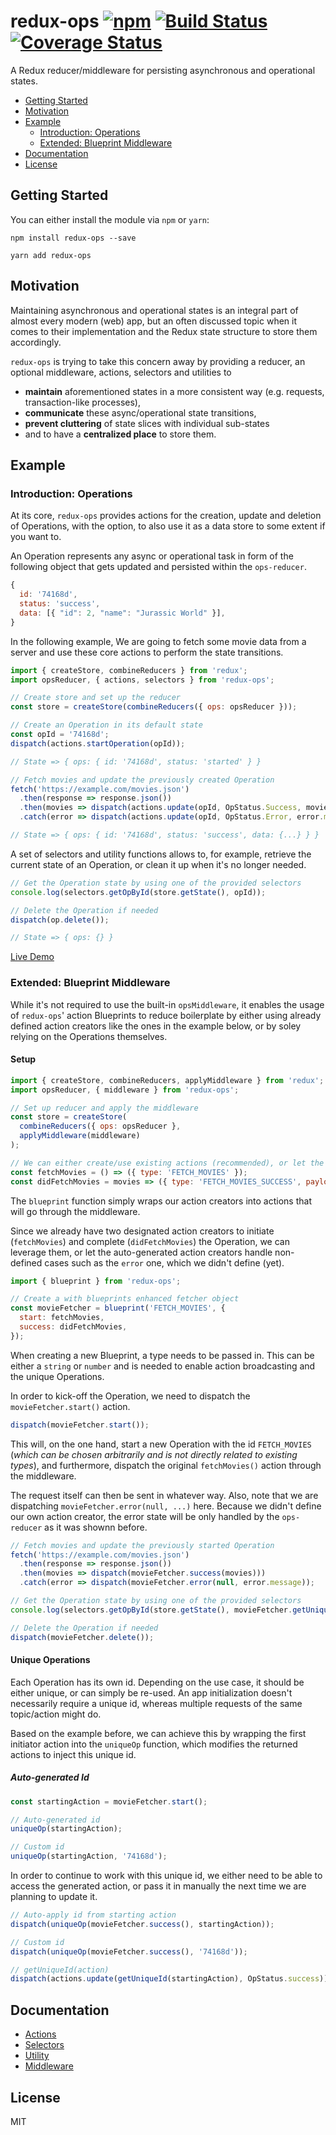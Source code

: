 # redux-ops [![npm][npm]][npm-url] [![Build Status](https://travis-ci.org/ndresx/redux-ops.svg?branch=master)](https://travis-ci.org/ndresx/redux-ops) [![Coverage Status](https://coveralls.io/repos/github/ndresx/redux-ops/badge.svg?branch=master)](https://coveralls.io/github/ndresx/redux-ops?branch=master)

A Redux reducer/middleware for persisting asynchronous and operational states.

- [Getting Started](#getting-started)
- [Motivation](#motivation)
- [Example](#example)
  - [Introduction: Operations](#introduction-operations)
  - [Extended: Blueprint Middleware](#extended-blueprint-middleware)
- [Documentation](#documentation)
- [License](#license)

## Getting Started

You can either install the module via `npm` or `yarn`:

```
npm install redux-ops --save
```

```
yarn add redux-ops
```

## Motivation

Maintaining asynchronous and operational states is an integral part of almost every modern (web) app, but an often discussed topic when it comes to their implementation and the Redux state structure to store them accordingly.

`redux-ops` is trying to take this concern away by providing a reducer, an optional middleware, actions, selectors and utilities to

- **maintain** aforementioned states in a more consistent way (e.g. requests, transaction-like processes),
- **communicate** these async/operational state transitions,
- **prevent cluttering** of state slices with individual sub-states
- and to have a **centralized place** to store them.

## Example

### Introduction: Operations

At its core, `redux-ops` provides actions for the creation, update and deletion of Operations, with the option, to also use it as a data store to some extent if you want to.

An Operation represents any async or operational task in form of the following object that gets updated and persisted within the `ops-reducer`.

```js
{
  id: '74168d',
  status: 'success',
  data: [{ "id": 2, "name": "Jurassic World" }],
}
```

In the following example, We are going to fetch some movie data from a server and use these core actions to perform the state transitions.

```js
import { createStore, combineReducers } from 'redux';
import opsReducer, { actions, selectors } from 'redux-ops';

// Create store and set up the reducer
const store = createStore(combineReducers({ ops: opsReducer }));
```

```js
// Create an Operation in its default state
const opId = '74168d';
dispatch(actions.startOperation(opId));

// State => { ops: { id: '74168d', status: 'started' } }
```

```js
// Fetch movies and update the previously created Operation
fetch('https://example.com/movies.json')
  .then(response => response.json())
  .then(movies => dispatch(actions.update(opId, OpStatus.Success, movies)))
  .catch(error => dispatch(actions.update(opId, OpStatus.Error, error.message)));

// State => { ops: { id: '74168d', status: 'success', data: {...} } }
```

A set of selectors and utility functions allows to, for example, retrieve the current state of an Operation, or clean it up when it's no longer needed.

```js
// Get the Operation state by using one of the provided selectors
console.log(selectors.getOpById(store.getState(), opId));

// Delete the Operation if needed
dispatch(op.delete());

// State => { ops: {} }
```

[Live Demo](https://codesandbox.io/s/sharp-buck-120j0)

### Extended: Blueprint Middleware

While it's not required to use the built-in `opsMiddleware`, it enables the usage of `redux-ops`' action Blueprints to reduce boilerplate by either using already defined action creators like the ones in the example below, or by soley relying on the Operations themselves.

#### Setup

```js
import { createStore, combineReducers, applyMiddleware } from 'redux';
import opsReducer, { middleware } from 'redux-ops';

// Set up reducer and apply the middleware
const store = createStore(
  combineReducers({ ops: opsReducer },
  applyMiddleware(middleware)
);
```

```js
// We can either create/use existing actions (recommended), or let the blueprints handle it for us.
const fetchMovies = () => ({ type: 'FETCH_MOVIES' });
const didFetchMovies = movies => ({ type: 'FETCH_MOVIES_SUCCESS', payload: { movies } });
```

The `blueprint` function simply wraps our action creators into actions that will go through the middleware.

Since we already have two designated action creators to initiate (`fetchMovies`) and complete (`didFetchMovies`) the Operation, we can leverage them, or let the auto-generated action creators handle non-defined cases such as the `error` one, which we didn't define (yet).

```js
import { blueprint } from 'redux-ops';

// Create a with blueprints enhanced fetcher object
const movieFetcher = blueprint('FETCH_MOVIES', {
  start: fetchMovies,
  success: didFetchMovies,
});
```

When creating a new Blueprint, a type needs to be passed in. This can be either a `string` or `number` and is needed to enable action broadcasting and the unique Operations.

In order to kick-off the Operation, we need to dispatch the `movieFetcher.start()` action.

```js
dispatch(movieFetcher.start());
```

This will, on the one hand, start a new Operation with the id `FETCH_MOVIES` (_which can be chosen arbitrarily and is not directly related to existing types_), and furthermore, dispatch the original `fetchMovies()` action through the middleware.

The request itself can then be sent in whatever way. Also, note that we are dispatching `movieFetcher.error(null, ...)` here. Because we didn't define our own action creator, the error state will be only handled by the `ops-reducer` as it was shownn before.

```js
// Fetch movies and update the previously started Operation
fetch('https://example.com/movies.json')
  .then(response => response.json())
  .then(movies => dispatch(movieFetcher.success(movies)))
  .catch(error => dispatch(movieFetcher.error(null, error.message));
```

```js
// Get the Operation state by using one of the provided selectors
console.log(selectors.getOpById(store.getState(), movieFetcher.getUniqueId()));

// Delete the Operation if needed
dispatch(movieFetcher.delete());
```

#### Unique Operations

Each Operation has its own id. Depending on the use case, it should be either unique, or can simply be re-used. An app initialization doesn't necessarily require a unique id, whereas multiple requests of the same topic/action might do.

Based on the example before, we can achieve this by wrapping the first initiator action into the `uniqueOp` function, which modifies the returned actions to inject this unique id.

##### Auto-generated Id

```js
const startingAction = movieFetcher.start();

// Auto-generated id
uniqueOp(startingAction);

// Custom id
uniqueOp(startingAction, '74168d');
```

In order to continue to work with this unique id, we either need to be able to access the generated action, or pass it in manually the next time we are planning to update it.

```js
// Auto-apply id from starting action
dispatch(uniqueOp(movieFetcher.success(), startingAction));

// Custom id
dispatch(uniqueOp(movieFetcher.success(), '74168d'));

// getUniqueId(action)
dispatch(actions.update(getUniqueId(startingAction), OpStatus.success));
```

## Documentation

- [Actions](docs/Actions.md)
- [Selectors](docs/Selectors.md)
- [Utility](docs/Utility.md)
- [Middleware](docs/Middleware.md)

## License

MIT

[npm]: https://img.shields.io/npm/v/redux-ops.svg
[npm-url]: https://npmjs.com/package/redux-ops
